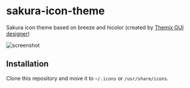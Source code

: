 # sakura-icon-theme
Sakura icon theme based on breeze and hicolor (created by [Themix GUI designer](https://github.com/themix-project/themix-gui/tree/master))

![screenshot](https://github.com/sakura-theme/icons/blob/main/screenshot.png)

## Installation

Clone this repository and move it to `~/.icons` or `/usr/share/icons`.
